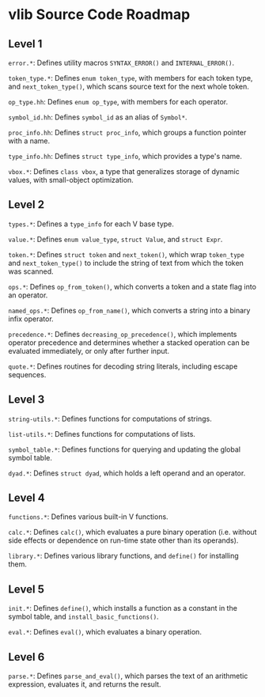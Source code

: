 vlib Source Code Roadmap
========================

Level 1
-------

`error.*`:  Defines utility macros `SYNTAX_ERROR()` and `INTERNAL_ERROR()`.

`token_type.*`:  Defines `enum token_type`, with members for each token type, and `next_token_type()`, which scans source text for the next whole token.

`op_type.hh`:  Defines `enum op_type`, with members for each operator.

`symbol_id.hh`:  Defines `symbol_id` as an alias of `Symbol*`.

`proc_info.hh`:  Defines `struct proc_info`, which groups a function pointer with a name.

`type_info.hh`:  Defines `struct type_info`, which provides a type's name.

`vbox.*`:  Defines `class vbox`, a type that generalizes storage of dynamic values, with small-object optimization.

Level 2
-------

`types.*`:  Defines a `type_info` for each V base type.

`value.*`:  Defines `enum value_type`, `struct Value`, and `struct Expr`.

`token.*`:  Defines `struct token` and `next_token()`, which wrap `token_type` and `next_token_type()` to include the string of text from which the token was scanned.

`ops.*`:  Defines `op_from_token()`, which converts a token and a state flag into an operator.

`named_ops.*`:  Defines `op_from_name()`, which converts a string into a binary infix operator.

`precedence.*`:  Defines `decreasing_op_precedence()`, which implements operator precedence and determines whether a stacked operation can be evaluated immediately, or only after further input.

`quote.*`:  Defines routines for decoding string literals, including escape sequences.

Level 3
-------

`string-utils.*`:  Defines functions for computations of strings.

`list-utils.*`:  Defines functions for computations of lists.

`symbol_table.*`:  Defines functions for querying and updating the global symbol table.

`dyad.*`:  Defines `struct dyad`, which holds a left operand and an operator.

Level 4
-------

`functions.*`:  Defines various built-in V functions.

`calc.*`:  Defines `calc()`, which evaluates a pure binary operation (i.e. without side effects or dependence on run-time state other than its operands).

`library.*`:  Defines various library functions, and `define()` for installing them.

Level 5
-------

`init.*`:  Defines `define()`, which installs a function as a constant in the symbol table, and `install_basic_functions()`.

`eval.*`:  Defines `eval()`, which evaluates a binary operation.

Level 6
-------

`parse.*`:  Defines `parse_and_eval()`, which parses the text of an arithmetic expression, evaluates it, and returns the result.
